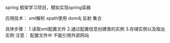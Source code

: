 spring 框架学习项目，模拟实现spring容器

应用技术：
xml解析
xpath使用
dom4j
反射
集合

具体步骤：
    1.读取xml配置文件
    2.通过配置信息创建类的实例
    3.存储实例以及取出实例
    注意： 配置文件中 不能引用外部网站